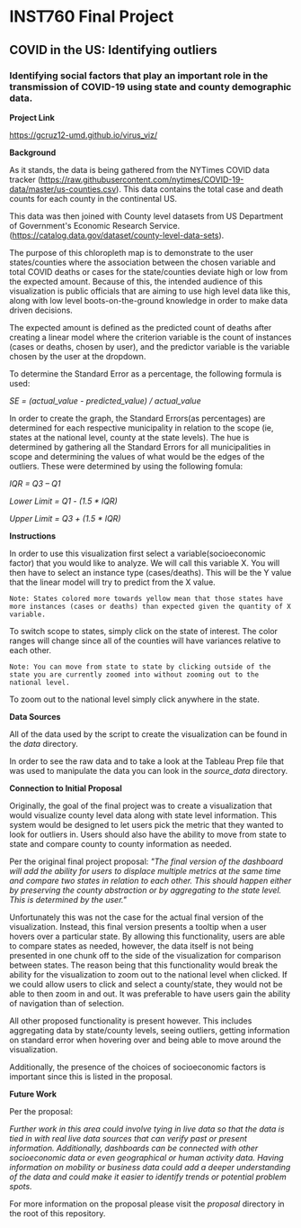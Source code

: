 # INST760 Final Project

## COVID in the US: Identifying outliers
### Identifying social factors that play an important role in the transmission of COVID-19 using state and county demographic data.

**Project Link**

https://gcruz12-umd.github.io/virus_viz/

**Background**

As it stands, the data is being gathered from the NYTimes COVID data tracker (https://raw.githubusercontent.com/nytimes/COVID-19-data/master/us-counties.csv). This data contains the total case and death counts for each county in the continental US.

This data was then joined with County level datasets from US Department of Government's Economic Research Service. (https://catalog.data.gov/dataset/county-level-data-sets).

The purpose of this chloropleth map is to demonstrate to the user states/counties where the association between the chosen variable and total COVID deaths or cases for the state/counties deviate high or low from the expected amount. Because of this, the intended audience of this visualization is public officials that are aiming to use high level data like this, along with low level boots-on-the-ground knowledge in order to make data driven decisions. 

The expected amount is defined as the predicted count of deaths after creating a linear model where the criterion variable is the count of instances (cases or deaths, chosen by user), and the predictor variable is the variable chosen by the user at the dropdown.

To determine the Standard Error as a percentage, the following formula is used: 

*SE = (actual_value - predicted_value) / actual_value*

In order to create the graph, the Standard Errors(as percentages) are determined for each respective municipality in relation to the scope (ie, states at the national level, county at the state levels). The hue is determined by gathering all the Standard Errors for all municipalities in scope and determining the values of what would be the edges of the outliers. These were determined by using the following fomula:

*IQR = Q3 – Q1*

*Lower Limit = Q1 - (1.5 \* IQR)*

*Upper Limit = Q3 + (1.5 \* IQR)*

**Instructions**

In order to use this visualization first select a variable(socioeconomic factor) that you would like to analyze. We will call this variable X. You will then have to select an instance type (cases/deaths). This will be the Y value that the linear model will try to predict from the X value.

    Note: States colored more towards yellow mean that those states have more instances (cases or deaths) than expected given the quantity of X variable.

To switch scope to states, simply click on the state of interest. The color ranges will change since all of the counties will have variances relative to each other.

    Note: You can move from state to state by clicking outside of the state you are currently zoomed into without zooming out to the national level.

To zoom out to the national level simply click anywhere in the state.

**Data Sources**

All of the data used by the script to create the visualization can be found in the *data* directory.

In order to see the raw data and to take a look at the Tableau Prep file that was used to manipulate the data you can look in the *source_data* directory.

**Connection to Initial Proposal**

Originally, the goal of the final project was to create a visualization that would visualize county level data along with state level information. This system would be designed to let users pick the metric that they wanted to look for outliers in. Users should also have the ability to move from state to state and compare county to county information as needed. 

Per the original final project proposal:  *"The final version of the dashboard will add the ability for users to displace multiple metrics at the same time and compare two states in relation to each other. This should happen either by preserving the county abstraction or by aggregating to the state level. This is determined by the user."*

Unfortunately this was not the case for the actual final version of the visualization. Instead, this final version presents a tooltip when a user hovers over a particular state. By allowing this functionality, users are able to compare states as needed, however, the data itself is not being presented in one chunk off to the side of the visualization for comparison between states. The reason being that this functionality would break the ability for the visualization to zoom out to the national level when clicked. If we could allow users to click and select a county/state, they would not be able to then zoom in and out. It was preferable to have users gain the ability of navigation than of selection.

All other proposed functionality is present however. This includes aggregating data by state/county levels, seeing outliers, getting information on standard error when hovering over and being able to move around the visualization. 

Additionally, the presence of the choices of socioeconomic factors is important since this is listed in the proposal.

**Future Work**

Per the proposal:

*Further work in this area could involve tying in live data so that the data is tied in with real live data sources that can verify past or present information. Additionally, dashboards can be connected with other socioeconomic data or even geographical or human activity data. Having information on mobility or business data could add a deeper understanding of the data and could make it easier to identify trends or potential problem spots.*

For more information on the proposal please visit the *proposal* directory in the root of this repository.